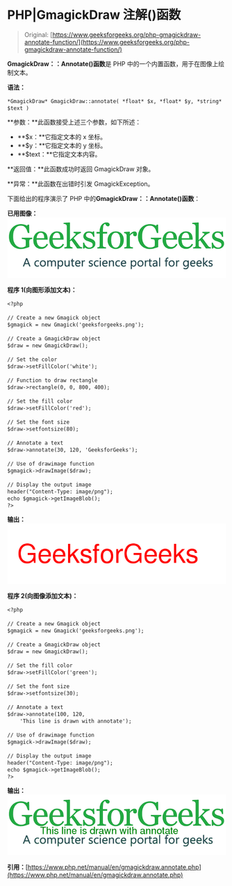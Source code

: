 # PHP|GmagickDraw 注解()函数

> Original: [https://www.geeksforgeeks.org/php-gmagickdraw-annotate-function/](https://www.geeksforgeeks.org/php-gmagickdraw-annotate-function/)

**GmagickDraw：：Annotate()函数**是 PHP 中的一个内置函数，用于在图像上绘制文本。

**语法：**

```
*GmagickDraw* GmagickDraw::annotate( *float* $x, *float* $y, *string* $text )
```

**参数：**此函数接受上述三个参数，如下所述：

*   **$x：**它指定文本的 x 坐标。
*   **$y：**它指定文本的 y 坐标。
*   **$text：**它指定文本内容。

**返回值：**此函数成功时返回 GmagickDraw 对象。

**异常：**此函数在出错时引发 GmagickException。

下面给出的程序演示了 PHP 中的**GmagickDraw：：Annotate()函数**：

**已用图像：**
![](img/07c99ec29e7a50fc3ea91a9d4a8d2f31.png)

**程序 1(向图形添加文本)：**

```
<?php

// Create a new Gmagick object
$gmagick = new Gmagick('geeksforgeeks.png');

// Create a GmagickDraw object
$draw = new GmagickDraw();

// Set the color
$draw->setFillColor('white');

// Function to draw rectangle
$draw->rectangle(0, 0, 800, 400);

// Set the fill color
$draw->setFillColor('red');

// Set the font size
$draw->setfontsize(80);

// Annotate a text
$draw->annotate(30, 120, 'GeeksforGeeks');

// Use of drawimage function
$gmagick->drawImage($draw);

// Display the output image
header("Content-Type: image/png");
echo $gmagick->getImageBlob();
?>
```

**输出：**
![](img/bf157c739199b3a055c3bc1704a52ba9.png)

**程序 2(向图像添加文本)：**

```
<?php

// Create a new Gmagick object
$gmagick = new Gmagick('geeksforgeeks.png');

// Create a GmagickDraw object
$draw = new GmagickDraw();

// Set the fill color
$draw->setFillColor('green');

// Set the font size
$draw->setfontsize(30);

// Annotate a text
$draw->annotate(100, 120, 
    'This line is drawn with annotate');

// Use of drawimage function
$gmagick->drawImage($draw);

// Display the output image
header("Content-Type: image/png");
echo $gmagick->getImageBlob();
?>
```

**输出：**
![](img/7ee349420a6e8a05feedcb79291b69a9.png)

**引用：**[https://www.php.net/manual/en/gmagickdraw.annotate.php](https://www.php.net/manual/en/gmagickdraw.annotate.php)
